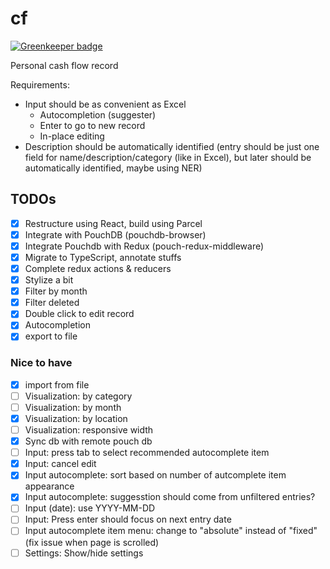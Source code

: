 # cf

[![Greenkeeper badge](https://badges.greenkeeper.io/kenrick95/cf.svg)](https://greenkeeper.io/)

Personal cash flow record

Requirements:
- Input should be as convenient as Excel
  - Autocompletion (suggester)
  - Enter to go to new record
  - In-place editing
- Description should be automatically identified (entry should be just one field for name/description/category (like in Excel), but later should be automatically identified, maybe using NER)

## TODOs

- [x] Restructure using React, build using Parcel
- [x] Integrate with PouchDB (pouchdb-browser)
- [x] Integrate Pouchdb with Redux (pouch-redux-middleware)
- [x] Migrate to TypeScript, annotate stuffs
- [x] Complete redux actions & reducers
- [x] Stylize a bit
- [x] Filter by month
- [x] Filter deleted
- [x] Double click to edit record
- [x] Autocompletion
- [x] export to file

### Nice to have
- [x] import from file
- [ ] Visualization: by category
- [ ] Visualization: by month
- [x] Visualization: by location
- [ ] Visualization: responsive width
- [x] Sync db with remote pouch db
- [ ] Input: press tab to select recommended autocomplete item
- [x] Input: cancel edit
- [x] Input autocomplete: sort based on number of autcomplete item appearance
- [x] Input autocomplete: suggesstion should come from unfiltered entries?
- [ ] Input (date): use YYYY-MM-DD
- [ ] Input: Press enter should focus on next entry date
- [ ] Input autocomplete item menu: change to "absolute" instead of "fixed" (fix issue when page is scrolled)
- [ ] Settings: Show/hide settings
